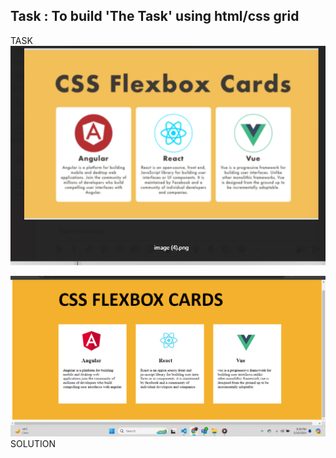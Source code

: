 <h2>Task : To build 'The Task' using html/css grid  </h2>


TASK
![](assets/task.png)






![](assets/solution.png)
SOLUTION

